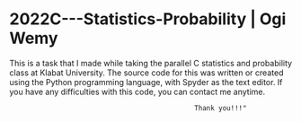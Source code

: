 # 2022C---Statistics-Probability | Ogi Wemy

This is a task that I made while taking the parallel C statistics and probability class at Klabat University. 
The source code for this was written or created using the Python programming language,
with Spyder as the text editor. If you have any difficulties with this code, 
you can contact me anytime. 

                                                  Thank you!!!"
